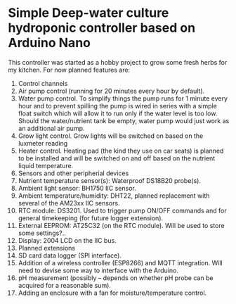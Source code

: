 # Simple Deep-water culture hydroponic controller based on Arduino Nano

This controller was started as a hobby project to grow some fresh herbs for my kitchen. For now planned features are:
1. Control channels
  1. Air pump control (running for 20 minutes every hour by default).
  1. Water pump control. To simplify things the pump runs for 1 minute every hour and to prevent spilling the pump is wired in series with a simple float switch which will allow it to run only if the water level is too low. Should the water/nutrient tank be empty, water pump would just work as an additional air pump.
  1. Grow light control. Grow lights will be switched on based on the luxmeter reading
  1. Heater control. Heating pad (the kind they use on car seats) is planned to be installed and will be switched on and off based on the nutrient liquid temperature.
1. Sensors and other peripherial devices
  1. Nutrient temperature sensor(s): Waterproof DS18B20 probe(s).
  1. Ambient light sensor: BH1750 IIC sensor.
  1. Ambient temperature/humidity: DHT22, planned replacement with several of the AM23xx IIC sensors.
  1. RTC module: DS3201. Used to trigger pump ON/OFF commands and for general timekeeping (for future logger extension).
  1. External EEPROM: AT25C32 (on the RTC module). Will be used to store some settings?..
  1. Display: 2004 LCD on the IIC bus.
1. Planned extensions
  1. SD card data logger (SPI interface).
  1. Addition of a wireless controller (ESP8266) and MQTT integration. Will need to devise some way to interface with the Arduino.
  1. pH measurement (possibly – depends on whether pH probe can be acquired for a reasonable sum).
  1. Adding an enclosure with a fan for moisture/temperature control.
